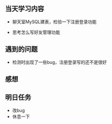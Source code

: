 ﻿## 当天学习内容

 - 聊天室MySQL建表，检验一下注册登录功能

 - 思考怎么写好友管理功能
## 遇到的问题

 - 检测时出现了一些bug，注册登录写的还不是很好

## 感想


## 明日任务

 - 改bug
 - 休息一下

